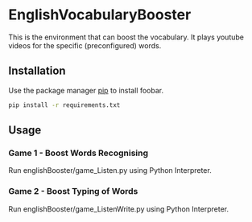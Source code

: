 # EnglishVocabularyBooster

This is the environment that can boost the vocabulary. It plays youtube videos for the specific (preconfigured) words.


## Installation

Use the package manager [pip](https://pip.pypa.io/en/stable/) to install foobar.

```bash
pip install -r requirements.txt
```

## Usage

### Game 1 - Boost Words Recognising
Run englishBooster/game_Listen.py using Python Interpreter.

### Game 2 - Boost Typing of Words
Run englishBooster/game_ListenWrite.py using Python Interpreter.